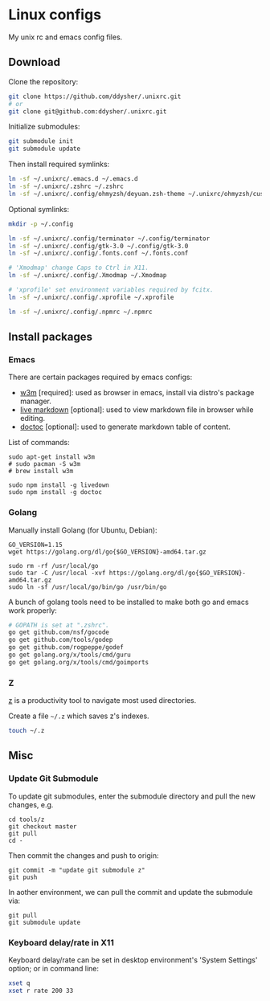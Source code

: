 # Linux configs

My unix rc and emacs config files.

## Download

Clone the repository:

```sh
git clone https://github.com/ddysher/.unixrc.git
# or
git clone git@github.com:ddysher/.unixrc.git
```

Initialize submodules:

```sh
git submodule init
git submodule update
```

Then install required symlinks:

```bash
ln -sf ~/.unixrc/.emacs.d ~/.emacs.d
ln -sf ~/.unixrc/.zshrc ~/.zshrc
ln -sf ~/.unixrc/.config/ohmyzsh/deyuan.zsh-theme ~/.unixrc/ohmyzsh/custom/themes/deyuan.zsh-theme
```

Optional symlinks:

```bash
mkdir -p ~/.config

ln -sf ~/.unixrc/.config/terminator ~/.config/terminator
ln -sf ~/.unixrc/.config/gtk-3.0 ~/.config/gtk-3.0
ln -sf ~/.unixrc/.config/.fonts.conf ~/.fonts.conf

# 'Xmodmap' change Caps to Ctrl in X11.
ln -sf ~/.unixrc/.config/.Xmodmap ~/.Xmodmap

# 'xprofile' set environment variables required by fcitx.
ln -sf ~/.unixrc/.config/.xprofile ~/.xprofile

ln -sf ~/.unixrc/.config/.npmrc ~/.npmrc
```

## Install packages

### Emacs

There are certain packages required by emacs configs:

- [w3m](http://w3m.sourceforge.net/) [required]: used as browser in emacs, install via distro's package manager.
- [live markdown](https://github.com/shime/livedown) [optional]: used to view markdown file in browser while editing.
- [doctoc](https://github.com/thlorenz/doctoc) [optional]: used to generate markdown table of content.

List of commands:

```
sudo apt-get install w3m
# sudo pacman -S w3m
# brew install w3m

sudo npm install -g livedown
sudo npm install -g doctoc
```

### Golang

Manually install Golang (for Ubuntu, Debian):

```
GO_VERSION=1.15
wget https://golang.org/dl/go{$GO_VERSION}-amd64.tar.gz

sudo rm -rf /usr/local/go
sudo tar -C /usr/local -xvf https://golang.org/dl/go{$GO_VERSION}-amd64.tar.gz
sudo ln -sf /usr/local/go/bin/go /usr/bin/go
```

A bunch of golang tools need to be installed to make both go and emacs work properly:

```sh
# GOPATH is set at ".zshrc".
go get github.com/nsf/gocode
go get github.com/tools/godep
go get github.com/rogpeppe/godef
go get golang.org/x/tools/cmd/guru
go get golang.org/x/tools/cmd/goimports
```

### Z

[z](https://github.com/rupa/z) is a productivity tool to navigate most used directories.

Create a file `~/.z` which saves z's indexes.

```sh
touch ~/.z
```

## Misc

### Update Git Submodule

To update git submodules, enter the submodule directory and pull the new changes, e.g.

```
cd tools/z
git checkout master
git pull
cd -
```

Then commit the changes and push to origin:

```
git commit -m "update git submodule z"
git push
```

In aother environment, we can pull the commit and update the submodule via:

```
git pull
git submodule update
```

### Keyboard delay/rate in X11

Keyboard delay/rate can be set in desktop environment's 'System Settings' option;
or in command line:
```sh
xset q
xset r rate 200 33
```
